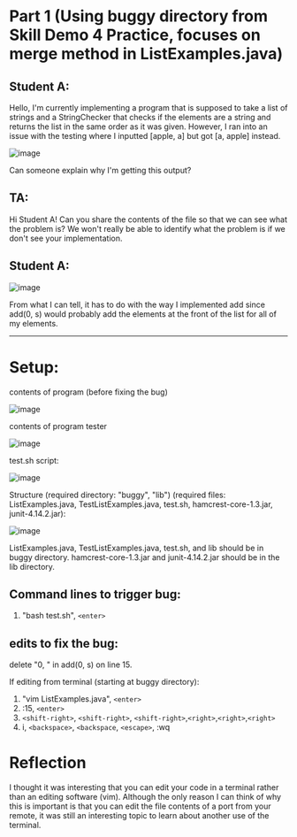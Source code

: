 # Part 1 (Using buggy directory from Skill Demo 4 Practice, focuses on merge method in ListExamples.java)
## Student A:
Hello,
I'm currently implementing a program that is supposed to take a list of strings and a StringChecker that checks if the elements 
are a string and returns the list in the same order as it was given. 
However, I ran into an issue with the testing where I inputted [apple, a] but got [a, apple] instead.

![image](https://github.com/Konica-l/cse15l-lab-reports/assets/144089855/2adcc660-2be1-4493-af52-081ae8a7cbef)

Can someone explain why I'm getting this output? 

## TA: 
Hi Student A! Can you share the contents of the file so that we can see what the problem is? We won't really be able to identify what the problem is if we don't see your implementation.

## Student A:

![image](https://github.com/Konica-l/cse15l-lab-reports/assets/144089855/3d58277a-8e43-4e24-baeb-a92a8452ef5c)

From what I can tell, it has to do with the way I implemented add since add(0, s) would probably add the elements at the front of the list
for all of my elements.

---
# Setup:
contents of program (before fixing the bug)

![image](https://github.com/Konica-l/cse15l-lab-reports/assets/144089855/1c7b54eb-b25d-45ef-bc62-998762169221)

contents of program tester

![image](https://github.com/Konica-l/cse15l-lab-reports/assets/144089855/78f6b8a5-ed58-4d3a-95c3-3ad1f5421abb)

test.sh script:

![image](https://github.com/Konica-l/cse15l-lab-reports/assets/144089855/d1a20c72-73a8-416d-9a79-02a794af6f66)


Structure (required directory: "buggy", "lib") (required files: ListExamples.java, TestListExamples.java, test.sh, hamcrest-core-1.3.jar, junit-4.14.2.jar):

![image](https://github.com/Konica-l/cse15l-lab-reports/assets/144089855/8d642852-bb6d-4038-b07c-2d722be76d11)

ListExamples.java, TestListExamples.java, test.sh, and lib should be in buggy directory.
hamcrest-core-1.3.jar and junit-4.14.2.jar should be in the lib directory.

## Command lines to trigger bug:
1. "bash test.sh", ```<enter>```

## edits to fix the bug:
delete "0, " in add(0, s) on line 15.

If editing from terminal (starting at buggy directory):
1. "vim ListExamples.java", ```<enter>```
2. :15, ```<enter>```
3. ```<shift-right>```, ```<shift-right>```, ```<shift-right>```,```<right>```,```<right>```,```<right>```
4. i, ```<backspace>```, ```<backspace```, ```<escape>```, :wq

# Reflection

I thought it was interesting that you can edit your code in a terminal rather than an editing software (vim).
Although the only reason I can think of why this is important is that you can edit the file contents of a port
from your remote, it was still an interesting topic to learn about another use of the terminal.
